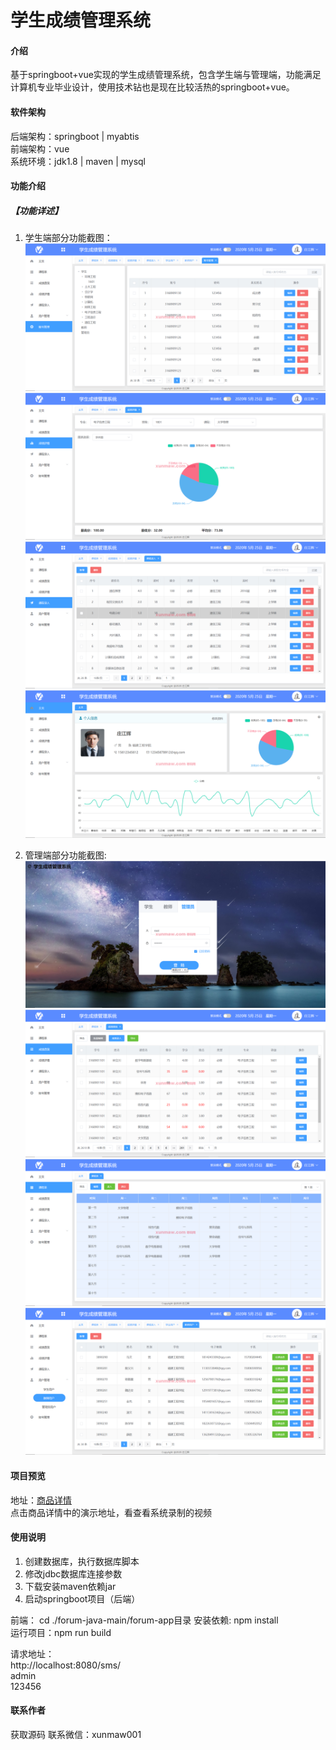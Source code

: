# 学生成绩管理系统

#### 介绍
基于springboot+vue实现的学生成绩管理系统，包含学生端与管理端，功能满足计算机专业毕业设计，使用技术钻也是现在比较活热的springboot+vue。

#### 软件架构
后端架构：springboot | myabtis  
前端架构：vue    
系统环境：jdk1.8 | maven | mysql   

#### 功能介绍


##### 【功能详述】 
1. 学生端部分功能截图：  
![输入图片说明](images/image1.png)  
![输入图片说明](images/image2.png)  
![输入图片说明](images/image3.png)  
![输入图片说明](images/image4.png)  

2. 管理端部分功能截图:    
![输入图片说明](images/image5.png)  
![输入图片说明](images/image6.png)  
![输入图片说明](images/image7.png)  
![输入图片说明](images/image8.png)  

#### 项目预览
地址：[商品详情 ](https://www.xunmaw.com/shop/detail/1632751018073473025)     
点击商品详情中的演示地址，看查看系统录制的视频    

#### 使用说明
1. 创建数据库，执行数据库脚本
2. 修改jdbc数据库连接参数
3. 下载安装maven依赖jar
4. 启动springboot项目（后端）

前端：
    cd ./forum-java-main/forum-app目录
    安装依赖: npm install  
    运行项目：npm run build

  请求地址：    
    http://localhost:8080/sms/     
    admin    
    123456  
     

#### 联系作者
获取源码 联系微信：xunmaw001
